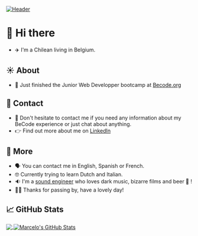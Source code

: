 [![Header](https://live.staticflickr.com/5468/8967149908_54a3f6d029_b.jpg "Header")](https://github.com/luisromeroaraya/luisromeroaraya)

# 👋 Hi there 
- ✈️ I'm a Chilean living in Belgium.

## ☀️ About
- 🌱 Just finished the Junior Web Developper bootcamp at [Becode.org](http://www.becode.org)

## 📧 Contact
- 💬 Don't hesitate to contact me if you need any information about my BeCode experience or just chat about anything.
- 👉 Find out more about me on [LinkedIn](https://www.linkedin.com/in/luis-marcelo-romero-cors-araya)

## 🔎 More
- 🗣 You can contact me in English, Spanish or French.
- 🤓 Currently trying to learn Dutch and Italian.
- 🔉 I'm a [sound engineer](http://www.bxlstudiomobile.com) who loves dark music, bizarre films and beer 🍺 !
- 🙏🏼 Thanks for passing by, have a lovely day!

## &#x1f4c8; GitHub Stats

<a href="https://github.com/luisromeroaraya/luisromeroaraya">
  <img align="center" src="https://github-readme-stats.vercel.app/api/top-langs/?username=luisromeroaraya&hide=java,html,tex&title_color=ffffff&text_color=c9cacc&icon_color=2bbc8a&bg_color=1d1f21&langs_count=3" />
</a>
<a href="https://github.com/luisromeroaraya/luisromeroaraya">
  <img align="center" src="https://github-readme-stats.vercel.app/api?username=luisromeroaraya&show_icons=true&line_height=27&count_private=true&title_color=ffffff&text_color=c9cacc&icon_color=2bbc8a&bg_color=1d1f21" alt="Marcelo's GitHub Stats" />
</a>

<!--
**luisromeroaraya/luisromeroaraya** is a ✨ _special_ ✨ repository because its `README.md` (this file) appears on your GitHub profile.

Here are some ideas to get you started:

- 🔭 I’m currently working on ...
- 👯 I’m looking to collaborate on ...
- 🤔 I’m looking for help with ...
- 💬 Ask me about ...
- 📫 How to reach me: ...
- 😄 Pronouns: ...
- ⚡ Fun fact: ...
-->
